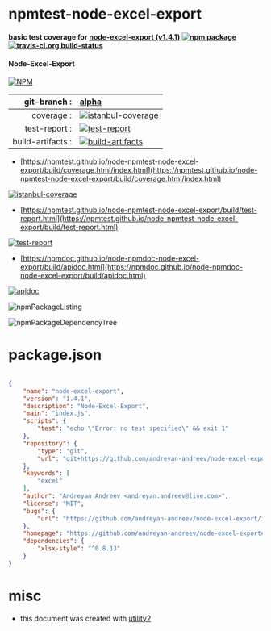 # npmtest-node-excel-export

#### basic test coverage for  [node-excel-export (v1.4.1)](https://github.com/andreyan-andreev/node-excel-export#readme)  [![npm package](https://img.shields.io/npm/v/npmtest-node-excel-export.svg?style=flat-square)](https://www.npmjs.org/package/npmtest-node-excel-export) [![travis-ci.org build-status](https://api.travis-ci.org/npmtest/node-npmtest-node-excel-export.svg)](https://travis-ci.org/npmtest/node-npmtest-node-excel-export)

#### Node-Excel-Export

[![NPM](https://nodei.co/npm/node-excel-export.png?downloads=true&downloadRank=true&stars=true)](https://www.npmjs.com/package/node-excel-export)

| git-branch : | [alpha](https://github.com/npmtest/node-npmtest-node-excel-export/tree/alpha)|
|--:|:--|
| coverage : | [![istanbul-coverage](https://npmtest.github.io/node-npmtest-node-excel-export/build/coverage.badge.svg)](https://npmtest.github.io/node-npmtest-node-excel-export/build/coverage.html/index.html)|
| test-report : | [![test-report](https://npmtest.github.io/node-npmtest-node-excel-export/build/test-report.badge.svg)](https://npmtest.github.io/node-npmtest-node-excel-export/build/test-report.html)|
| build-artifacts : | [![build-artifacts](https://npmtest.github.io/node-npmtest-node-excel-export/glyphicons_144_folder_open.png)](https://github.com/npmtest/node-npmtest-node-excel-export/tree/gh-pages/build)|

- [https://npmtest.github.io/node-npmtest-node-excel-export/build/coverage.html/index.html](https://npmtest.github.io/node-npmtest-node-excel-export/build/coverage.html/index.html)

[![istanbul-coverage](https://npmtest.github.io/node-npmtest-node-excel-export/build/screenCapture.buildCi.browser.%252Ftmp%252Fbuild%252Fcoverage.lib.html.png)](https://npmtest.github.io/node-npmtest-node-excel-export/build/coverage.html/index.html)

- [https://npmtest.github.io/node-npmtest-node-excel-export/build/test-report.html](https://npmtest.github.io/node-npmtest-node-excel-export/build/test-report.html)

[![test-report](https://npmtest.github.io/node-npmtest-node-excel-export/build/screenCapture.buildCi.browser.%252Ftmp%252Fbuild%252Ftest-report.html.png)](https://npmtest.github.io/node-npmtest-node-excel-export/build/test-report.html)

- [https://npmdoc.github.io/node-npmdoc-node-excel-export/build/apidoc.html](https://npmdoc.github.io/node-npmdoc-node-excel-export/build/apidoc.html)

[![apidoc](https://npmdoc.github.io/node-npmdoc-node-excel-export/build/screenCapture.buildCi.browser.%252Ftmp%252Fbuild%252Fapidoc.html.png)](https://npmdoc.github.io/node-npmdoc-node-excel-export/build/apidoc.html)

![npmPackageListing](https://npmtest.github.io/node-npmtest-node-excel-export/build/screenCapture.npmPackageListing.svg)

![npmPackageDependencyTree](https://npmtest.github.io/node-npmtest-node-excel-export/build/screenCapture.npmPackageDependencyTree.svg)



# package.json

```json

{
    "name": "node-excel-export",
    "version": "1.4.1",
    "description": "Node-Excel-Export",
    "main": "index.js",
    "scripts": {
        "test": "echo \"Error: no test specified\" && exit 1"
    },
    "repository": {
        "type": "git",
        "url": "git+https://github.com/andreyan-andreev/node-excel-export.git"
    },
    "keywords": [
        "excel"
    ],
    "author": "Andreyan Andreev <andreyan.andreev@live.com>",
    "license": "MIT",
    "bugs": {
        "url": "https://github.com/andreyan-andreev/node-excel-export/issues"
    },
    "homepage": "https://github.com/andreyan-andreev/node-excel-export#readme",
    "dependencies": {
        "xlsx-style": "^0.8.13"
    }
}
```



# misc
- this document was created with [utility2](https://github.com/kaizhu256/node-utility2)
